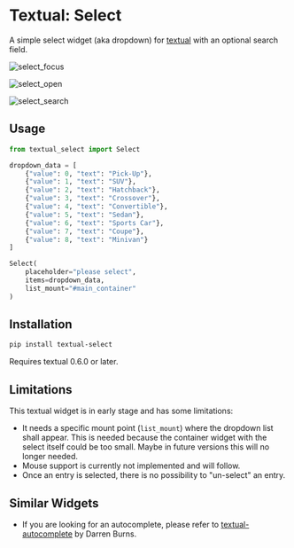# Textual: Select

A simple select widget (aka dropdown) for [textual](https://github.com/Textualize/textual) with an optional search field.

![select_focus](https://user-images.githubusercontent.com/922559/209305346-6b8971b1-7a3a-4424-bdf8-c439b9d74e28.png)

![select_open](https://user-images.githubusercontent.com/922559/209305349-84f39432-b1e4-405e-8854-a8d7a33230ae.png)

![select_search](https://user-images.githubusercontent.com/922559/209305352-9ad2e7c1-9dc6-435f-b1bd-8dba5f5b2642.png)


## Usage

```python
from textual_select import Select

dropdown_data = [
    {"value": 0, "text": "Pick-Up"},
    {"value": 1, "text": "SUV"},
    {"value": 2, "text": "Hatchback"},
    {"value": 3, "text": "Crossover"},
    {"value": 4, "text": "Convertible"},
    {"value": 5, "text": "Sedan"},
    {"value": 6, "text": "Sports Car"},
    {"value": 7, "text": "Coupe"},
    {"value": 8, "text": "Minivan"}
]

Select(
    placeholder="please select",
    items=dropdown_data,
    list_mount="#main_container"
)
```

## Installation

```bash
pip install textual-select
```

Requires textual 0.6.0 or later.

## Limitations

This textual widget is in early stage and has some limitations:

* It needs a specific mount point (`list_mount`) where the dropdown list
  shall appear. This is needed because the container widget with the select
  itself could be too small. Maybe in future versions this will no longer
  needed.
* Mouse support is currently not implemented and will follow.
* Once an entry is selected, there is no possibility to "un-select" an entry.

## Similar Widgets

* If you are looking for an autocomplete, please refer to
  [textual-autocomplete](https://github.com/darrenburns/textual-autocomplete)
  by Darren Burns.
